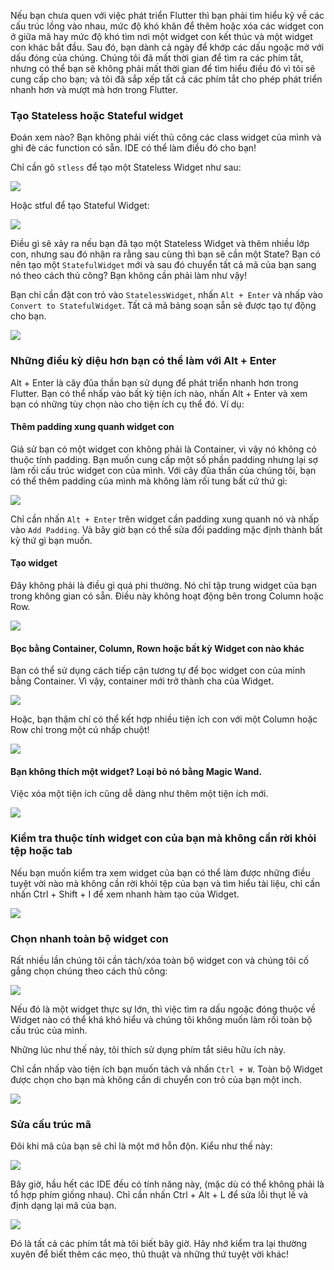 Nếu bạn chưa quen với việc phát triển Flutter thì bạn phải tìm hiểu kỹ về các cấu trúc lồng vào nhau, mức độ khó khăn để thêm hoặc xóa các widget con ở giữa mã hay mức độ khó tìm nơi một widget con kết thúc và một widget con khác bắt đầu. Sau đó, bạn dành cả ngày để khớp các dấu ngoặc mở với dấu đóng của chúng. Chúng tôi đã mất thời gian để tìm ra các phím tắt, nhưng có thể bạn sẽ không phải mất thời gian để tìm hiểu điều đó vì tôi sẽ cung cấp cho bạn; và tôi đã sắp xếp tất cả các phím tắt cho phép phát triển nhanh hơn và mượt mà hơn trong Flutter.

### Tạo Stateless hoặc Stateful widget

Đoán xem nào? Bạn không phải viết thủ công các class widget của mình và ghi đè các function có sẵn. IDE có thể làm điều đó cho bạn!

Chỉ cần gõ `stless` để tạo một Stateless Widget như sau:

![](https://images.viblo.asia/03f8e58f-935a-4e35-b4d6-6111164769a3.gif)

Hoặc stful để tạo Stateful Widget:

![](https://images.viblo.asia/67995637-fafc-4a1f-8ed6-414db47b948a.gif)

Điều gì sẽ xảy ra nếu bạn đã tạo một Stateless Widget và thêm nhiều lớp con, nhưng sau đó nhận ra rằng sau cùng thì bạn sẽ cần một State? Bạn có nên tạo một `StatefulWidget` mới và sau đó chuyển tất cả mã của bạn sang nó theo cách thủ công? Bạn không cần phải làm như vậy!

Bạn chỉ cần đặt con trỏ vào `StatelessWidget`, nhấn `Alt + Enter` và nhấp vào `Convert to StatefulWidget`. Tất cả mã bảng soạn sẵn sẽ được tạo tự động cho bạn.

![](https://images.viblo.asia/d2cfe9bf-ac02-403b-a2b7-499d8731cda4.gif)

### Những điều kỳ diệu hơn bạn có thể làm với Alt + Enter

Alt + Enter là cây đũa thần bạn sử dụng để phát triển nhanh hơn trong Flutter. Bạn có thể nhấp vào bất kỳ tiện ích nào, nhấn Alt + Enter và xem bạn có những tùy chọn nào cho tiện ích cụ thể đó. Ví dụ:

#### Thêm padding xung quanh widget con

Giả sử bạn có một widget con không phải là Container, vì vậy nó không có thuộc tính padding. Bạn muốn cung cấp một số phần padding nhưng lại sợ làm rối cấu trúc widget con của mình. Với cây đũa thần của chúng tôi, bạn có thể thêm padding của mình mà không làm rối tung bất cứ thứ gì:

![](https://images.viblo.asia/03fae0b4-a545-43c9-9b7a-6f1c0b5d209b.gif)

Chỉ cần nhấn `Alt + Enter` trên widget cần padding xung quanh nó và nhấp vào `Add Padding`. Và bây giờ bạn có thể sửa đổi padding mặc định thành bất kỳ thứ gì bạn muốn.

#### Tạo widget

Đây không phải là điều gì quá phi thường. Nó chỉ tập trung widget của bạn trong không gian có sẵn. Điều này không hoạt động bên trong Column hoặc Row.

![](https://images.viblo.asia/5916c6dd-3216-4a85-81a0-19fa878885e9.gif)

#### Bọc bằng Container, Column, Rown hoặc bất kỳ Widget con nào khác

Bạn có thể sử dụng cách tiếp cận tương tự để bọc widget con của mình bằng Container. Vì vậy, container mới trở thành cha của Widget.

![](https://images.viblo.asia/3880491e-148b-4e06-aeed-a064b9f04f25.gif)

Hoặc, bạn thậm chí có thể kết hợp nhiều tiện ích con với một Column hoặc Row chỉ trong một cú nhấp chuột!

![](https://images.viblo.asia/0f67d6e5-3661-4950-85bd-534b71d734df.gif)

#### Bạn không thích một widget? Loại bỏ nó bằng Magic Wand.

Việc xóa một tiện ích cũng dễ dàng như thêm một tiện ích mới.

![](https://images.viblo.asia/9b8e31a5-de54-4156-a28b-7cacf01490dc.gif)

### Kiểm tra thuộc tính widget con của bạn mà không cần rời khỏi tệp hoặc tab

Nếu bạn muốn kiểm tra xem widget của bạn có thể làm được những điều tuyệt vời nào mà không cần rời khỏi tệp của bạn và tìm hiểu tài liệu, chỉ cần nhấn Ctrl + Shift + I để xem nhanh hàm tạo của Widget.

![](https://images.viblo.asia/36c33518-8cea-4706-bedb-343d5806e228.gif)

### Chọn nhanh toàn bộ widget con

Rất nhiều lần chúng tôi cần tách/xóa toàn bộ widget con và chúng tôi cố gắng chọn chúng theo cách thủ công:

![](https://images.viblo.asia/f17e0a41-5f5a-4f9f-b517-1970c6afca8a.gif)

Nếu đó là một widget thực sự lớn, thì việc tìm ra dấu ngoặc đóng thuộc về Widget nào có thể khá khó hiểu và chúng tôi không muốn làm rối toàn bộ cấu trúc của mình.

Những lúc như thế này, tôi thích sử dụng phím tắt siêu hữu ích này.

Chỉ cần nhấp vào tiện ích bạn muốn tách và nhấn `Ctrl + W`. Toàn bộ Widget được chọn cho bạn mà không cần di chuyển con trỏ của bạn một inch.

![](https://images.viblo.asia/b5a5b274-8bbc-4c9e-9a66-37c941b31364.gif)

### Sửa cấu trúc mã

Đôi khi mã của bạn sẽ chỉ là một mớ hỗn độn. Kiểu như thế này:

![](https://images.viblo.asia/77999e84-46c5-4738-9b80-5a05b8be02d2.png)

Bây giờ, hầu hết các IDE đều có tính năng này, (mặc dù có thể không phải là tổ hợp phím giống nhau). Chỉ cần nhấn Ctrl + Alt + L để sửa lỗi thụt lề và định dạng lại mã của bạn.

![](https://images.viblo.asia/dee94ddd-a174-452e-8b57-263fcd6bebad.gif)

Đó là tất cả các phím tắt mà tôi biết bây giờ. Hãy nhớ kiểm tra lại thường xuyên để biết thêm các mẹo, thủ thuật và những thứ tuyệt vời khác!